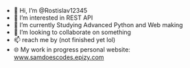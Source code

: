 - 👋 Hi, I’m @Rostislav12345
- 👀 I’m interested in REST API
- 🌱 I’m currently Studying Advanced Python and  Web making
- 💞️ I’m looking to collaborate on something
- 📫 reach me by (not finished yet lol)
- 🌐 My work in progress personal website: www.samdoescodes.epizy.com

<!---
Rostislav12345/Rostislav12345 is a ✨ special ✨ repository because its `README.md` (this file) appears on e
